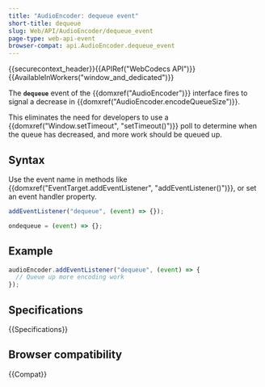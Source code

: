 ```yaml
---
title: "AudioEncoder: dequeue event"
short-title: dequeue
slug: Web/API/AudioEncoder/dequeue_event
page-type: web-api-event
browser-compat: api.AudioEncoder.dequeue_event
---
```


{{securecontext_header}}{{APIRef("WebCodecs API")}}{{AvailableInWorkers("window_and_dedicated")}}

The **`dequeue`** event of the {{domxref("AudioEncoder")}} interface fires to signal a decrease in {{domxref("AudioEncoder.encodeQueueSize")}}.

This eliminates the need for developers to use a {{domxref("Window.setTimeout", "setTimeout()")}} poll to determine when the queue has decreased, and more work should be queued up.

## Syntax

Use the event name in methods like {{domxref("EventTarget.addEventListener", "addEventListener()")}}, or set an event handler property.

```js
addEventListener("dequeue", (event) => {});

ondequeue = (event) => {};
```

## Example

```js
audioEncoder.addEventListener("dequeue", (event) => {
  // Queue up more encoding work
});
```

## Specifications

{{Specifications}}

## Browser compatibility

{{Compat}}
